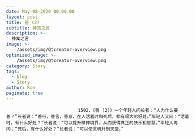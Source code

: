```yaml
---
date: May-08-2020 00:00:00
layout: post
title: 善 (2)
subtitle: 神寓之言
description: >-
  神寓之言
image: >-
    /assets/img/Qtcreator-overview.png
optimized_image: >-
    /assets/img/Qtcreator-overview.png
category: Story
tags:
  - blog
  - Story
author: Ron
paginate: true
---
```


							　　1502，《善 (2)》一个年轻人问长者：“人为什么要善？”长者说：“善行，善言，善意，在人活着时和死后，都有极大的好处。”年轻人又问：“活着时，有什么好处？”长者说：“可以提升精神境界，从而获得真正的快乐和智慧。”年轻人再问：“死后，有什么好处？”长者说：“可以使灵魂升到天堂。”
							
							
						